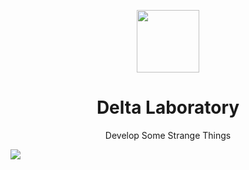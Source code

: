 <p align="center">
<img src="https://i.imgur.com/alITlEi.png" width="100px">
<h1 align="center">Delta Laboratory</h1>
<p align="center">Develop Some Strange Things</p>
<img src="https://github-readme-stats.vercel.app/api?username=DeltaLaboratory&count_private=true&show_icons=true&theme=cobalt">
</p>

